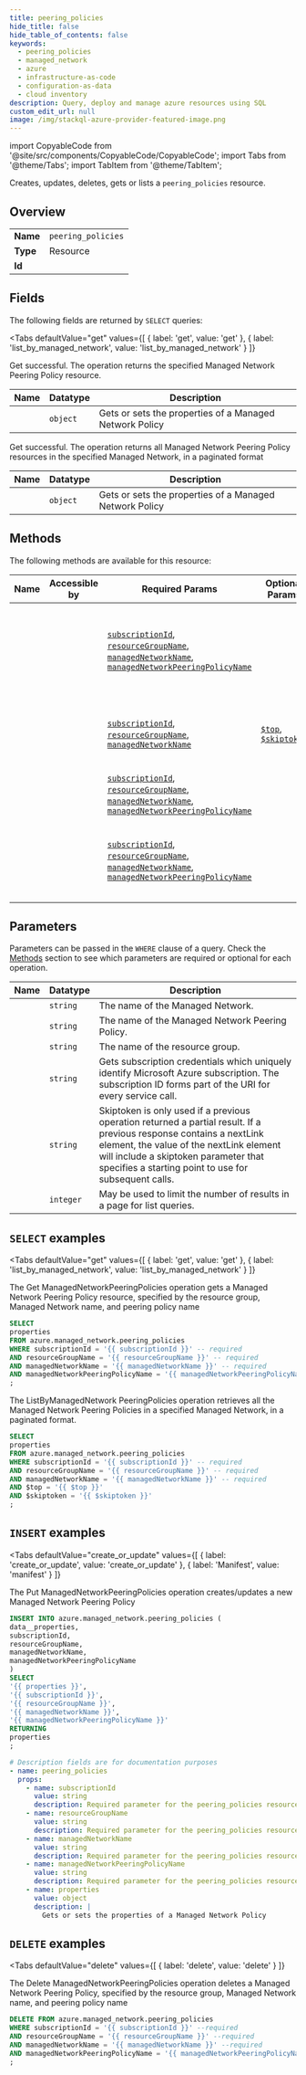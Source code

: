 ```yaml
--- 
title: peering_policies
hide_title: false
hide_table_of_contents: false
keywords:
  - peering_policies
  - managed_network
  - azure
  - infrastructure-as-code
  - configuration-as-data
  - cloud inventory
description: Query, deploy and manage azure resources using SQL
custom_edit_url: null
image: /img/stackql-azure-provider-featured-image.png
---
```


import CopyableCode from '@site/src/components/CopyableCode/CopyableCode';
import Tabs from '@theme/Tabs';
import TabItem from '@theme/TabItem';

Creates, updates, deletes, gets or lists a <code>peering_policies</code> resource.

## Overview
<table><tbody>
<tr><td><b>Name</b></td><td><code>peering_policies</code></td></tr>
<tr><td><b>Type</b></td><td>Resource</td></tr>
<tr><td><b>Id</b></td><td><CopyableCode code="azure.managed_network.peering_policies" /></td></tr>
</tbody></table>

## Fields

The following fields are returned by `SELECT` queries:

<Tabs
    defaultValue="get"
    values={[
        { label: 'get', value: 'get' },
        { label: 'list_by_managed_network', value: 'list_by_managed_network' }
    ]}
>
<TabItem value="get">

Get successful. The operation returns the specified Managed Network Peering Policy resource.

<table>
<thead>
    <tr>
    <th>Name</th>
    <th>Datatype</th>
    <th>Description</th>
    </tr>
</thead>
<tbody>
<tr>
    <td><CopyableCode code="properties" /></td>
    <td><code>object</code></td>
    <td>Gets or sets the properties of a Managed Network Policy</td>
</tr>
</tbody>
</table>
</TabItem>
<TabItem value="list_by_managed_network">

Get successful. The operation returns all Managed Network Peering Policy resources in the specified Managed Network, in a paginated format

<table>
<thead>
    <tr>
    <th>Name</th>
    <th>Datatype</th>
    <th>Description</th>
    </tr>
</thead>
<tbody>
<tr>
    <td><CopyableCode code="properties" /></td>
    <td><code>object</code></td>
    <td>Gets or sets the properties of a Managed Network Policy</td>
</tr>
</tbody>
</table>
</TabItem>
</Tabs>

## Methods

The following methods are available for this resource:

<table>
<thead>
    <tr>
    <th>Name</th>
    <th>Accessible by</th>
    <th>Required Params</th>
    <th>Optional Params</th>
    <th>Description</th>
    </tr>
</thead>
<tbody>
<tr>
    <td><a href="#get"><CopyableCode code="get" /></a></td>
    <td><CopyableCode code="select" /></td>
    <td><a href="#parameter-subscriptionId"><code>subscriptionId</code></a>, <a href="#parameter-resourceGroupName"><code>resourceGroupName</code></a>, <a href="#parameter-managedNetworkName"><code>managedNetworkName</code></a>, <a href="#parameter-managedNetworkPeeringPolicyName"><code>managedNetworkPeeringPolicyName</code></a></td>
    <td></td>
    <td>The Get ManagedNetworkPeeringPolicies operation gets a Managed Network Peering Policy resource, specified by the  resource group, Managed Network name, and peering policy name</td>
</tr>
<tr>
    <td><a href="#list_by_managed_network"><CopyableCode code="list_by_managed_network" /></a></td>
    <td><CopyableCode code="select" /></td>
    <td><a href="#parameter-subscriptionId"><code>subscriptionId</code></a>, <a href="#parameter-resourceGroupName"><code>resourceGroupName</code></a>, <a href="#parameter-managedNetworkName"><code>managedNetworkName</code></a></td>
    <td><a href="#parameter-$top"><code>$top</code></a>, <a href="#parameter-$skiptoken"><code>$skiptoken</code></a></td>
    <td>The ListByManagedNetwork PeeringPolicies operation retrieves all the Managed Network Peering Policies in a specified Managed Network, in a paginated format.</td>
</tr>
<tr>
    <td><a href="#create_or_update"><CopyableCode code="create_or_update" /></a></td>
    <td><CopyableCode code="insert" /></td>
    <td><a href="#parameter-subscriptionId"><code>subscriptionId</code></a>, <a href="#parameter-resourceGroupName"><code>resourceGroupName</code></a>, <a href="#parameter-managedNetworkName"><code>managedNetworkName</code></a>, <a href="#parameter-managedNetworkPeeringPolicyName"><code>managedNetworkPeeringPolicyName</code></a></td>
    <td></td>
    <td>The Put ManagedNetworkPeeringPolicies operation creates/updates a new Managed Network Peering Policy</td>
</tr>
<tr>
    <td><a href="#delete"><CopyableCode code="delete" /></a></td>
    <td><CopyableCode code="delete" /></td>
    <td><a href="#parameter-subscriptionId"><code>subscriptionId</code></a>, <a href="#parameter-resourceGroupName"><code>resourceGroupName</code></a>, <a href="#parameter-managedNetworkName"><code>managedNetworkName</code></a>, <a href="#parameter-managedNetworkPeeringPolicyName"><code>managedNetworkPeeringPolicyName</code></a></td>
    <td></td>
    <td>The Delete ManagedNetworkPeeringPolicies operation deletes a Managed Network Peering Policy, specified by the  resource group, Managed Network name, and peering policy name</td>
</tr>
</tbody>
</table>

## Parameters

Parameters can be passed in the `WHERE` clause of a query. Check the [Methods](#methods) section to see which parameters are required or optional for each operation.

<table>
<thead>
    <tr>
    <th>Name</th>
    <th>Datatype</th>
    <th>Description</th>
    </tr>
</thead>
<tbody>
<tr id="parameter-managedNetworkName">
    <td><CopyableCode code="managedNetworkName" /></td>
    <td><code>string</code></td>
    <td>The name of the Managed Network.</td>
</tr>
<tr id="parameter-managedNetworkPeeringPolicyName">
    <td><CopyableCode code="managedNetworkPeeringPolicyName" /></td>
    <td><code>string</code></td>
    <td>The name of the Managed Network Peering Policy.</td>
</tr>
<tr id="parameter-resourceGroupName">
    <td><CopyableCode code="resourceGroupName" /></td>
    <td><code>string</code></td>
    <td>The name of the resource group.</td>
</tr>
<tr id="parameter-subscriptionId">
    <td><CopyableCode code="subscriptionId" /></td>
    <td><code>string</code></td>
    <td>Gets subscription credentials which uniquely identify Microsoft Azure subscription. The subscription ID forms part of the URI for every service call.</td>
</tr>
<tr id="parameter-$skiptoken">
    <td><CopyableCode code="$skiptoken" /></td>
    <td><code>string</code></td>
    <td>Skiptoken is only used if a previous operation returned a partial result. If a previous response contains a nextLink element, the value of the nextLink element will include a skiptoken parameter that specifies a starting point to use for subsequent calls.</td>
</tr>
<tr id="parameter-$top">
    <td><CopyableCode code="$top" /></td>
    <td><code>integer</code></td>
    <td>May be used to limit the number of results in a page for list queries.</td>
</tr>
</tbody>
</table>

## `SELECT` examples

<Tabs
    defaultValue="get"
    values={[
        { label: 'get', value: 'get' },
        { label: 'list_by_managed_network', value: 'list_by_managed_network' }
    ]}
>
<TabItem value="get">

The Get ManagedNetworkPeeringPolicies operation gets a Managed Network Peering Policy resource, specified by the  resource group, Managed Network name, and peering policy name

```sql
SELECT
properties
FROM azure.managed_network.peering_policies
WHERE subscriptionId = '{{ subscriptionId }}' -- required
AND resourceGroupName = '{{ resourceGroupName }}' -- required
AND managedNetworkName = '{{ managedNetworkName }}' -- required
AND managedNetworkPeeringPolicyName = '{{ managedNetworkPeeringPolicyName }}' -- required
;
```
</TabItem>
<TabItem value="list_by_managed_network">

The ListByManagedNetwork PeeringPolicies operation retrieves all the Managed Network Peering Policies in a specified Managed Network, in a paginated format.

```sql
SELECT
properties
FROM azure.managed_network.peering_policies
WHERE subscriptionId = '{{ subscriptionId }}' -- required
AND resourceGroupName = '{{ resourceGroupName }}' -- required
AND managedNetworkName = '{{ managedNetworkName }}' -- required
AND $top = '{{ $top }}'
AND $skiptoken = '{{ $skiptoken }}'
;
```
</TabItem>
</Tabs>


## `INSERT` examples

<Tabs
    defaultValue="create_or_update"
    values={[
        { label: 'create_or_update', value: 'create_or_update' },
        { label: 'Manifest', value: 'manifest' }
    ]}
>
<TabItem value="create_or_update">

The Put ManagedNetworkPeeringPolicies operation creates/updates a new Managed Network Peering Policy

```sql
INSERT INTO azure.managed_network.peering_policies (
data__properties,
subscriptionId,
resourceGroupName,
managedNetworkName,
managedNetworkPeeringPolicyName
)
SELECT 
'{{ properties }}',
'{{ subscriptionId }}',
'{{ resourceGroupName }}',
'{{ managedNetworkName }}',
'{{ managedNetworkPeeringPolicyName }}'
RETURNING
properties
;
```
</TabItem>
<TabItem value="manifest">

```yaml
# Description fields are for documentation purposes
- name: peering_policies
  props:
    - name: subscriptionId
      value: string
      description: Required parameter for the peering_policies resource.
    - name: resourceGroupName
      value: string
      description: Required parameter for the peering_policies resource.
    - name: managedNetworkName
      value: string
      description: Required parameter for the peering_policies resource.
    - name: managedNetworkPeeringPolicyName
      value: string
      description: Required parameter for the peering_policies resource.
    - name: properties
      value: object
      description: |
        Gets or sets the properties of a Managed Network Policy
```
</TabItem>
</Tabs>


## `DELETE` examples

<Tabs
    defaultValue="delete"
    values={[
        { label: 'delete', value: 'delete' }
    ]}
>
<TabItem value="delete">

The Delete ManagedNetworkPeeringPolicies operation deletes a Managed Network Peering Policy, specified by the  resource group, Managed Network name, and peering policy name

```sql
DELETE FROM azure.managed_network.peering_policies
WHERE subscriptionId = '{{ subscriptionId }}' --required
AND resourceGroupName = '{{ resourceGroupName }}' --required
AND managedNetworkName = '{{ managedNetworkName }}' --required
AND managedNetworkPeeringPolicyName = '{{ managedNetworkPeeringPolicyName }}' --required
;
```
</TabItem>
</Tabs>
